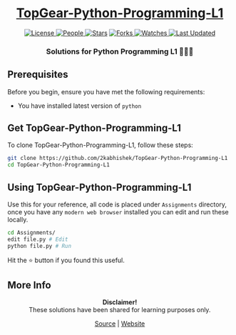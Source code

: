 <div align="center">

<h1><a href="https://2kabhishek.github.io/TopGear-Python-Programming-L1">TopGear-Python-Programming-L1</a></h1>

<a href="https://github.com/2KAbhishek/TopGear-Python-Programming-L1/blob/main/LICENSE">
<img alt="License" src="https://img.shields.io/github/license/2kabhishek/TopGear-Python-Programming-L1?style=flat&color=eee&label="> </a>

<a href="https://github.com/2KAbhishek/TopGear-Python-Programming-L1/graphs/contributors">
<img alt="People" src="https://img.shields.io/github/contributors/2kabhishek/TopGear-Python-Programming-L1?style=flat&color=ffaaf2&label=People"> </a>

<a href="https://github.com/2KAbhishek/TopGear-Python-Programming-L1/stargazers">
<img alt="Stars" src="https://img.shields.io/github/stars/2kabhishek/TopGear-Python-Programming-L1?style=flat&color=98c379&label=Stars"></a>

<a href="https://github.com/2KAbhishek/TopGear-Python-Programming-L1/network/members">
<img alt="Forks" src="https://img.shields.io/github/forks/2kabhishek/TopGear-Python-Programming-L1?style=flat&color=66a8e0&label=Forks"> </a>

<a href="https://github.com/2KAbhishek/TopGear-Python-Programming-L1/watchers">
<img alt="Watches" src="https://img.shields.io/github/watchers/2kabhishek/TopGear-Python-Programming-L1?style=flat&color=f5d08b&label=Watches"> </a>

<a href="https://github.com/2KAbhishek/TopGear-Python-Programming-L1/pulse">
<img alt="Last Updated" src="https://img.shields.io/github/last-commit/2kabhishek/TopGear-Python-Programming-L1?style=flat&color=e06c75&label="> </a>

<h3>Solutions for Python Programming L1 🐍🧑‍💻</h3>

</div>

## Prerequisites

Before you begin, ensure you have met the following requirements:

- You have installed latest version of `python`

## Get TopGear-Python-Programming-L1

To clone TopGear-Python-Programming-L1, follow these steps:

```bash
git clone https://github.com/2kabhishek/TopGear-Python-Programming-L1
cd TopGear-Python-Programming-L1
```

## Using TopGear-Python-Programming-L1

Use this for your reference, all code is placed under `Assignments` directory, once you have any `modern web browser` installed you can edit and run these locally.

```bash
cd Assignments/
edit file.py # Edit
python file.py # Run
```

Hit the ⭐ button if you found this useful.

## More Info

<div align="center">

<strong>Disclaimer!</strong><br>
These solutions have been shared for learning purposes only. <br>

<a href="https://github.com/2KAbhishek/TopGear-Python-Programming-L1">Source</a> |
<a href="https://2kabhishek.github.io/TopGear-Python-Programming-L1">Website</a>

</div>
